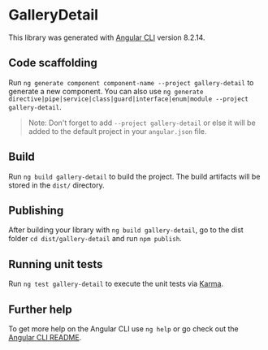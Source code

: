 # GalleryDetail

This library was generated with [Angular CLI](https://github.com/angular/angular-cli) version 8.2.14.

## Code scaffolding

Run `ng generate component component-name --project gallery-detail` to generate a new component. You can also use `ng generate directive|pipe|service|class|guard|interface|enum|module --project gallery-detail`.
> Note: Don't forget to add `--project gallery-detail` or else it will be added to the default project in your `angular.json` file. 

## Build

Run `ng build gallery-detail` to build the project. The build artifacts will be stored in the `dist/` directory.

## Publishing

After building your library with `ng build gallery-detail`, go to the dist folder `cd dist/gallery-detail` and run `npm publish`.

## Running unit tests

Run `ng test gallery-detail` to execute the unit tests via [Karma](https://karma-runner.github.io).

## Further help

To get more help on the Angular CLI use `ng help` or go check out the [Angular CLI README](https://github.com/angular/angular-cli/blob/master/README.md).
